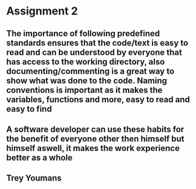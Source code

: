 # Assignment 2

## The importance of following predefined standards ensures that the code/text is easy to read and can be understood by everyone that has access to the working directory, also documenting/commenting is a great way to show what was done to the code. Naming conventions is important as it makes the variables, functions and more, easy to read and easy to find

## A software developer can use these habits for the benefit of everyone other then himself but himself aswell, it makes the work experience better as a whole

## Trey Youmans